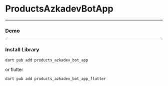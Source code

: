 # ProductsAzkadevBotApp


---

### Demo

---

### Install Library

```bash
dart pub add products_azkadev_bot_app
```

or flutter

```bash
dart pub add products_azkadev_bot_app_flutter
```
